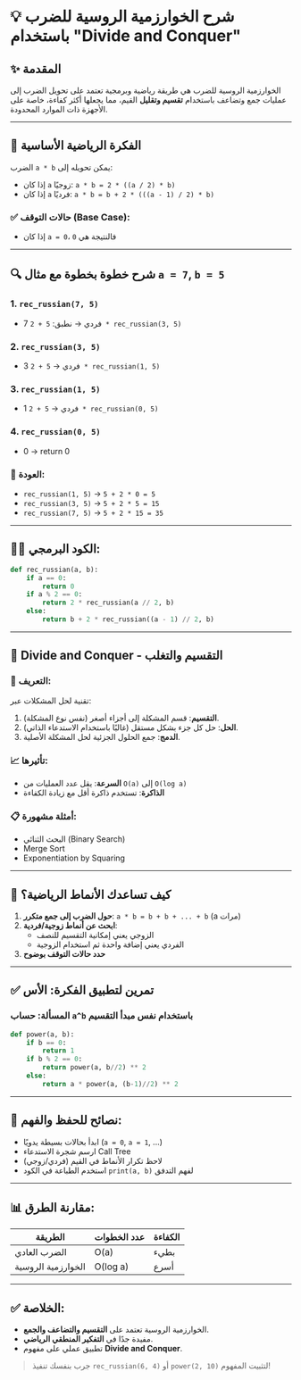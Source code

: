 
# 💡 شرح الخوارزمية الروسية للضرب باستخدام "Divide and Conquer"

## ✨ المقدمة

الخوارزمية الروسية للضرب هي طريقة رياضية وبرمجية تعتمد على تحويل الضرب إلى عمليات جمع وتضاعف باستخدام **تقسيم وتقليل** القيم، مما يجعلها أكثر كفاءة، خاصة على الأجهزة ذات الموارد المحدودة.

---

## 🧠 الفكرة الرياضية الأساسية

الضرب `a * b` يمكن تحويله إلى:

- إذا كان `a` زوجيًا: `a * b = 2 * ((a / 2) * b)`
- إذا كان `a` فرديًا: `a * b = b + 2 * (((a - 1) / 2) * b)`

### ✅ حالات التوقف (Base Case):

- إذا كان `a = 0`، فالنتيجة هي `0`

---

## 🔍 شرح خطوة بخطوة مع مثال `a = 7`, `b = 5`

### 1. `rec_russian(7, 5)`

- 7 فردي → نطبق: `5 + 2 * rec_russian(3, 5)`

### 2. `rec_russian(3, 5)`

- 3 فردي → `5 + 2 * rec_russian(1, 5)`

### 3. `rec_russian(1, 5)`

- 1 فردي → `5 + 2 * rec_russian(0, 5)`

### 4. `rec_russian(0, 5)`

- 0 → return 0

### 🧮 العودة:

- `rec_russian(1, 5)` → `5 + 2 * 0 = 5`
- `rec_russian(3, 5)` → `5 + 2 * 5 = 15`
- `rec_russian(7, 5)` → `5 + 2 * 15 = 35`

---

## 🧑‍💻 الكود البرمجي:

```python
def rec_russian(a, b):
    if a == 0:
        return 0
    if a % 2 == 0:
        return 2 * rec_russian(a // 2, b)
    else:
        return b + 2 * rec_russian((a - 1) // 2, b)
```
---

## 🔨 Divide and Conquer - التقسيم والتغلب

### 📌 التعريف:

تقنية لحل المشكلات عبر:

1. **التقسيم**: قسم المشكلة إلى أجزاء أصغر (نفس نوع المشكلة).
2. **الحل**: حل كل جزء بشكل مستقل (غالبًا باستخدام الاستدعاء الذاتي).
3. **الدمج**: جمع الحلول الجزئية لحل المشكلة الأصلية.

### 📈 تأثيرها:

- **السرعة**: يقل عدد العمليات من `O(a)` إلى `O(log a)`
- **الذاكرة**: تستخدم ذاكرة أقل مع زيادة الكفاءة

### 📋 أمثلة مشهورة:

- البحث الثنائي (Binary Search)
- Merge Sort
- Exponentiation by Squaring

---

## 🧠 كيف تساعدك الأنماط الرياضية؟

1. **حول الضرب إلى جمع متكرر**: `a * b = b + b + ... + b` (a مرات)
2. **ابحث عن أنماط زوجية/فردية**:
   - الزوجي يعني إمكانية التقسيم للنصف
   - الفردي يعني إضافة واحدة ثم استخدام الزوجية
3. **حدد حالات التوقف بوضوح**

---

## ✅ تمرين لتطبيق الفكرة: الأس

### المسألة: حساب `a^b` باستخدام نفس مبدأ التقسيم

```python
def power(a, b):
    if b == 0:
        return 1
    if b % 2 == 0:
        return power(a, b//2) ** 2
    else:
        return a * power(a, (b-1)//2) ** 2
```

---

## 🎯 نصائح للحفظ والفهم:

- ابدأ بحالات بسيطة يدويًا (`a = 0`, `a = 1`, ...)
- ارسم شجرة الاستدعاء Call Tree
- لاحظ تكرار الأنماط في القيم (فردي/زوجي)
- استخدم الطباعة في الكود `print(a, b)` لفهم التدفق

---

## 📊 مقارنة الطرق:

| الطريقة            | عدد الخطوات | الكفاءة |
| ------------------ | ----------- | ------- |
| الضرب العادي       | O(a)        | بطيء    |
| الخوارزمية الروسية | O(log a)    | أسرع    |

---

## ✅ الخلاصة:

- الخوارزمية الروسية تعتمد على **التقسيم والتضاعف والجمع**.
- مفيدة جدًا في **التفكير المنطقي الرياضي**.
- تطبيق عملي على مفهوم **Divide and Conquer**.

> جرب بنفسك تنفيذ `rec_russian(6, 4)` أو `power(2, 10)` لتثبيت المفهوم!
